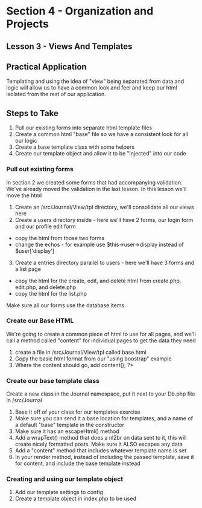 # Section 4 - Organization and Projects

## Lesson 3 - Views And Templates

## Practical Application

Templating and using the idea of "view" being separated from data and logic will allow us to have a common look and feel
and keep our html isolated from the rest of our application.

## Steps to Take

1. Pull our existing forms into separate html template files
2. Create a common html "base" file so we have a consistent look for all our logic
3. Create a base template class with some helpers
4. Create our template object and allow it to be "injected" into our code

### Pull out existing forms

In section 2 we created some forms that had accompanying validation.  We've already moved the validation in the last lesson.
In this lesson we'll move the html

1. Create an /src/Journal/View/tpl directory, we'll consolidate all our views here
2. Create a users directory inside - here we'll have 2 forms, our login form and our profile edit form
  - copy the html from those two forms
  - change the echos - for example use $this->user->display instead of $user['display']
3. Create a entries directory parallel to users -  here we'll have 3 forms and a list page
 - copy the html for the create, edit, and delete html from create.php, edit.php, and delete.php
 - copy the html for the list.php
 
Make sure all our forms use the database items

### Create our Base HTML

We're going to create a common piece of html to use for all pages, and we'll call a method called "content"
for individual pages to get the data they need

1. create a file in /src/Journal/View/tpl called base.html
2. Copy the basic html format from our "using boostrap" example
3. Where the content should go, add <?php $this->content(); ?>

### Create our base template class

Create a new class in the Journal namespace, put it next to your Db.php file in /src/Journal

1. Base it off of your class for our templates exercise
2. Make sure you can send it a base location for templates, and a name of a default "base" template in the constructor
3. Make sure it has an escapeHtml() method
4. Add a wrapText() method that does a nl2br on data sent to it, this will create nicely formatted posts.  Make sure it ALSO escapes any data
5. Add a "content" method that includes whatever template name is set
6. In your render method, instead of including the passed template, save it for content, and include the base template instead

### Creating and using our template object
1. Add our template settings to config
2. Create a template object in index.php to be used